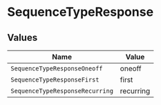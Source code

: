 # SequenceTypeResponse


## Values

| Name                            | Value                           |
| ------------------------------- | ------------------------------- |
| `SequenceTypeResponseOneoff`    | oneoff                          |
| `SequenceTypeResponseFirst`     | first                           |
| `SequenceTypeResponseRecurring` | recurring                       |